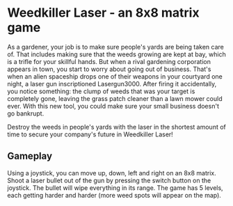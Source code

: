 # Weedkiller Laser - an 8x8 matrix game 

As a gardener, your job is to make sure people's yards are being taken care of. That includes making sure that the weeds growing are kept at bay, which is a trifle for your skillful hands. But when a rival gardening corporation appears in town, you start to worry about going out of business. That's when an alien spaceship drops one of their weapons in your courtyard one night, a laser gun inscriptioned Lasergun3000. After firing it accidentally, you notice something: the clump of weeds that was your target is completely gone, leaving the grass patch cleaner than a lawn mower could ever. With this new tool, you could make sure your small business doesn't go bankrupt. 

Destroy the weeds in people's yards with the laser in the shortest amount of time to secure your company's future in Weedkiller Laser!

## Gameplay

Using a joystick, you can move up, down, left and right on an 8x8 matrix. Shoot a laser bullet out of the gun by pressing the switch button on the joystick. The bullet will wipe everything in its range. The game has 5 levels, each getting harder and harder (more weed spots will appear on the map).
